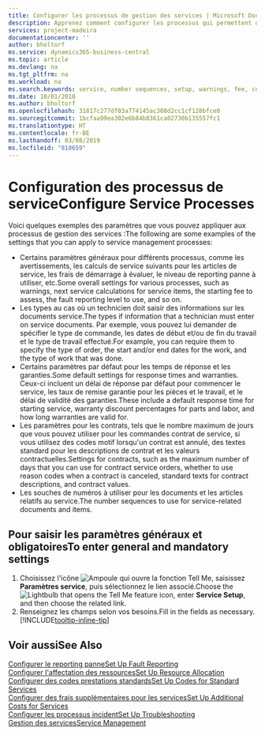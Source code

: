 ```yaml
---
title: Configurer les processus de gestion des services | Microsoft Docs
description: Apprenez comment configurer les processus qui permettent de vérifier que les clients sont satisfaits de votre service client.
services: project-madeira
documentationcenter: ''
author: bholtorf
ms.service: dynamics365-business-central
ms.topic: article
ms.devlang: na
ms.tgt_pltfrm: na
ms.workload: na
ms.search.keywords: service, number sequences, setup, warnings, fee, contracts, warranties
ms.date: 10/01/2018
ms.author: bholtorf
ms.openlocfilehash: 31817c277df03a774145ac308d2cc1cf128bfce0
ms.sourcegitcommit: 1bcfaa99ea302e6b84b8361ca02730b135557fc1
ms.translationtype: HT
ms.contentlocale: fr-BE
ms.lasthandoff: 03/08/2019
ms.locfileid: "818659"
---
```

# <a name="configure-service-processes"></a><span data-ttu-id="71c7a-103">Configuration des processus de service</span><span class="sxs-lookup"><span data-stu-id="71c7a-103">Configure Service Processes</span></span>
<span data-ttu-id="71c7a-104">Voici quelques exemples des paramètres que vous pouvez appliquer aux processus de gestion des services :</span><span class="sxs-lookup"><span data-stu-id="71c7a-104">The following are some examples of the settings that you can apply to service management processes:</span></span>  
  
* <span data-ttu-id="71c7a-105">Certains paramètres généraux pour différents processus, comme les avertissements, les calculs de service suivants pour les articles de service, les frais de démarrage à évaluer, le niveau de reporting panne à utiliser, etc.</span><span class="sxs-lookup"><span data-stu-id="71c7a-105">Some overall settings for various processes, such as warnings, next service calculations for service items, the starting fee to assess, the fault reporting level to use, and so on.</span></span>  
* <span data-ttu-id="71c7a-106">Les types au cas où un technicien doit saisir des informations sur les documents service.</span><span class="sxs-lookup"><span data-stu-id="71c7a-106">The types if information that a technician must enter on service documents.</span></span> <span data-ttu-id="71c7a-107">Par exemple, vous pouvez lui demander de spécifier le type de commande, les dates de début et/ou de fin du travail et le type de travail effectué.</span><span class="sxs-lookup"><span data-stu-id="71c7a-107">For example, you can require them to specify the type of order, the start and/or end dates for the work, and the type of work that was done.</span></span>  
* <span data-ttu-id="71c7a-108">Certains paramètres par défaut pour les temps de réponse et les garanties.</span><span class="sxs-lookup"><span data-stu-id="71c7a-108">Some default settings for response times and warranties.</span></span> <span data-ttu-id="71c7a-109">Ceux-ci incluent un délai de réponse par défaut pour commencer le service, les taux de remise garantie pour les pièces et le travail, et le délai de validité des garanties.</span><span class="sxs-lookup"><span data-stu-id="71c7a-109">These include a default response time for starting service, warranty discount percentages for parts and labor, and how long warranties are valid for.</span></span>  
* <span data-ttu-id="71c7a-110">Les paramètres pour les contrats, tels que le nombre maximum de jours que vous pouvez utiliser pour les commandes contrat de service, si vous utilisez des codes motif lorsqu'un contrat est annulé, des textes standard pour les descriptions de contrat et les valeurs contractuelles.</span><span class="sxs-lookup"><span data-stu-id="71c7a-110">Settings for contracts, such as the maximum number of days that you can use for contract service orders, whether to use reason codes when a contract is canceled, standard texts for contract descriptions, and contract values.</span></span>  
* <span data-ttu-id="71c7a-111">Les souches de numéros à utiliser pour les documents et les articles relatifs au service.</span><span class="sxs-lookup"><span data-stu-id="71c7a-111">The number sequences to use for service-related documents and items.</span></span>  

## <a name="to-enter-general-and-mandatory-settings"></a><span data-ttu-id="71c7a-112">Pour saisir les paramètres généraux et obligatoires</span><span class="sxs-lookup"><span data-stu-id="71c7a-112">To enter general and mandatory settings</span></span>
1. <span data-ttu-id="71c7a-113">Choisissez l'icône ![Ampoule qui ouvre la fonction Tell Me](media/ui-search/search_small.png "Dites-moi ce que vous voulez faire"), saisissez **Paramètres service**, puis sélectionnez le lien associé.</span><span class="sxs-lookup"><span data-stu-id="71c7a-113">Choose the ![Lightbulb that opens the Tell Me feature](media/ui-search/search_small.png "Tell me what you want to do") icon, enter **Service Setup**, and then choose the related link.</span></span>
2. <span data-ttu-id="71c7a-114">Renseignez les champs selon vos besoins.</span><span class="sxs-lookup"><span data-stu-id="71c7a-114">Fill in the fields as necessary.</span></span> [!INCLUDE[tooltip-inline-tip](includes/tooltip-inline-tip_md.md)]  

## <a name="see-also"></a><span data-ttu-id="71c7a-115">Voir aussi</span><span class="sxs-lookup"><span data-stu-id="71c7a-115">See Also</span></span>  
[<span data-ttu-id="71c7a-116">Configurer le reporting panne</span><span class="sxs-lookup"><span data-stu-id="71c7a-116">Set Up Fault Reporting</span></span>](service-how-setup-fault-reporting.md)  
[<span data-ttu-id="71c7a-117">Configurer l'affectation des ressources</span><span class="sxs-lookup"><span data-stu-id="71c7a-117">Set Up Resource Allocation</span></span>](service-how-setup-resource-allocation.md)  
[<span data-ttu-id="71c7a-118">Configurer des codes prestations standards</span><span class="sxs-lookup"><span data-stu-id="71c7a-118">Set Up Codes for Standard Services</span></span>](service-how-setup-service-coding.md)  
[<span data-ttu-id="71c7a-119">Configurer des frais supplémentaires pour les services</span><span class="sxs-lookup"><span data-stu-id="71c7a-119">Set Up Additional Costs for Services</span></span>](service-how-setup-service-costs-pricing.md)  
[<span data-ttu-id="71c7a-120">Configurer les processus incident</span><span class="sxs-lookup"><span data-stu-id="71c7a-120">Set Up Troubleshooting</span></span>](service-how-setup-troubleshooting.md)  
[<span data-ttu-id="71c7a-121">Gestion des services</span><span class="sxs-lookup"><span data-stu-id="71c7a-121">Service Management</span></span>](service-service.md)  
